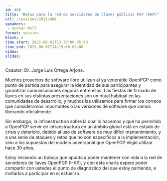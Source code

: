 ```yaml
---
id: 408
title: "Retos para la red de servidores de llaves públicas PGP (HKP)"
url: /sessions/2021/408
speakers:
 - Gunnar Wolf
format: session
block: a
time_start: 2021-06-01T13:30:00-05:00
time_end: 2021-06-01T14:15:00-05:00
video:
slides:
---
```


Coautor: Dr. Jorge Luis Ortega Arjona.


Muchos proyectos de software libre utilizan al ya venerable OpenPGP como punto de partida para asegurar la identidad de sus participantes y garantizar comunicaciones seguras entre ellos. Las fiestas de firmado de llaves en sus distintas presentaciones son un ritual habitual en las comunidades de desarrollo, y muchos las utilizamos para firmar los correos que consideramos importantes o las versiones de software que vamos liberando oficialmente.

Sin embargo, la infraestructura sobre la cual lo hacemos y que ha permitido a OpenPGP servir de infraestructura en un ámbito global está en estado de crisis y deterioro, debido al uso de software de muy difícil mantenimiento, y a una serie de ataques y retos que no son específicos a la implementación, sino a los supuestos del modelo adversarial que OpenPGP eligió utilizar hace 30 años.

Estoy iniciando un trabajo que apunta a poder mantener con vida a la red de servidores de llaves OpenPGP (HKP), y con esta charla espero poder compartir con ustedes el punto de diagnóstico del que estoy partiendo, e invitarlos a participar en el esfuerzo.


